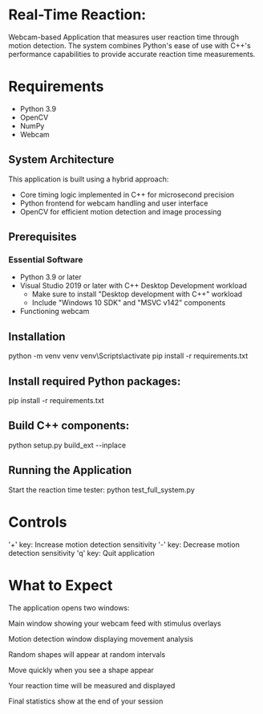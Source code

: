 # Real-Time Reaction:
Webcam-based Application that measures user reaction time through motion detection. The system combines Python's ease of use with C++'s performance capabilities to provide accurate reaction time measurements.
# Requirements
- Python 3.9
- OpenCV
- NumPy
- Webcam
## System Architecture
This application is built using a hybrid approach:
- Core timing logic implemented in C++ for microsecond precision
- Python frontend for webcam handling and user interface
- OpenCV for efficient motion detection and image processing
## Prerequisites

### Essential Software
- Python 3.9 or later
- Visual Studio 2019 or later with C++ Desktop Development workload
   - Make sure to install "Desktop development with C++" workload
   - Include "Windows 10 SDK" and "MSVC v142" components
- Functioning webcam

## Installation
python -m venv venv
venv\Scripts\activate
pip install -r requirements.txt

## Install required Python packages:
pip install -r requirements.txt

## Build C++ components:
python setup.py build_ext --inplace

## Running the Application
Start the reaction time tester:
python test_full_system.py
# Controls

'+' key: Increase motion detection sensitivity
'-' key: Decrease motion detection sensitivity
'q' key: Quit application
# What to Expect

The application opens two windows:

Main window showing your webcam feed with stimulus overlays

Motion detection window displaying movement analysis

Random shapes will appear at random intervals

Move quickly when you see a shape appear

Your reaction time will be measured and displayed

Final statistics show at the end of your session

